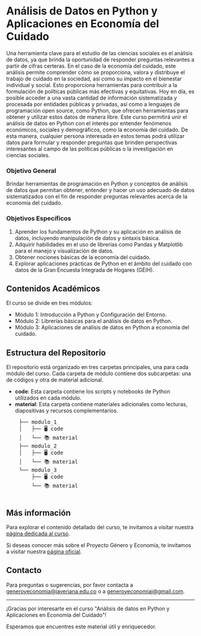 # Análisis de Datos en Python y Aplicaciones en Economía del Cuidado

Una herramienta clave para el estudio de las ciencias sociales es el análisis de datos, ya que brinda la oportunidad de responder preguntas relevantes a partir de cifras certeras. En el caso de la economía del cuidado, este análisis permite comprender cómo se proporciona, valora y distribuye el trabajo de cuidado en la sociedad, así como su impacto en el bienestar individual y social. Esto proporciona herramientas para contribuir a la formulación de políticas públicas más efectivas y equitativas.
Hoy en día, es posible acceder a una vasta cantidad de información sistematizada y procesada por entidades públicas y privadas, así como a lenguajes de programación open source, como Python, que ofrecen herramientas para obtener y utilizar estos datos de manera libre.
Este curso permitirá unir el análisis de datos en Python con el interés por entender fenómenos económicos, sociales y demográficos, como la economía del cuidado. De esta manera, cualquier persona interesada en estos temas podrá utilizar datos para formular y responder preguntas que brinden perspectivas interesantes al campo de las políticas públicas o la investigación en ciencias sociales.

### Objetivo General
Brindar herramientas de programación en Python y conceptos de análisis de datos que permitan obtener, entender y hacer un uso adecuado de datos sistematizados con el fin de responder preguntas relevantes acerca de la economía del cuidado.

### Objetivos Específicos
1. Aprender los fundamentos de Python y su aplicación en análisis de datos, incluyendo manipulación de datos y sintaxis básica.
2. Adquirir habilidades en el uso de librerías como Pandas y Matplotlib para el manejo y visualización de datos.
3. Obtener nociones básicas de la economía del cuidado.
4. Explorar aplicaciones prácticas de Python en el ámbito del cuidado con datos de la Gran Encuesta Integrada de Hogares (GEIH).

## Contenidos Académicos
El curso se divide en tres módulos:
- Módulo 1: Introducción a Python y Configuración del Entorno.
- Módulo 2: Librerías básicas para el análisis de datos en Python.
- Módulo 3: Aplicaciones de análisis de datos en Python a economía del cuidado.

## Estructura del Repositorio
El repositorio está organizado en tres carpetas principales, una para cada módulo del curso. Cada carpeta de módulo contiene dos subcarpetas: una de códigos y otra de material adicional.
- **code**: Esta carpeta contiene los scripts y notebooks de Python utilizados en cada módulo.
- **material**: Esta carpeta contiene materiales adicionales como lecturas, diapositivas y recursos complementarios.

<div align="justify">
  <pre>
    ├── modulo_1
    │   ├── 🖥️ code
    │   └── 📚 material
    ├── modulo_2
    │   ├── 🖥️ code
    │   └── 📚 material
    └── modulo_3
        ├── 🖥️ code
        └── 📚 material
  </pre>
</div>


## Más información
Para explorar el contenido detallado del curso, te invitamos a visitar nuestra [página dedicada al curso](https://generoyeconomia.github.io/python_economia_cuidado/).

Si deseas conocer más sobre el Proyecto Género y Economía, te invitamos a visitar nuestra [página oficial](https://generoyeconomia.org/).


## Contacto
Para preguntas o sugerencias, por favor contacta a [generoyeconomia@javeriana.edu.co](mailto:generoyeconomia@javeriana.edu.co) o a [generoyeconomiaj@gmail.com](mailto:generoyeconomiaj@gmail.com).

---

¡Gracias por interesarte en el curso "Análisis de datos en Python y Aplicaciones en Economía del Cuidado"! 

Esperamos que encuentres este material útil y enriquecedor.
